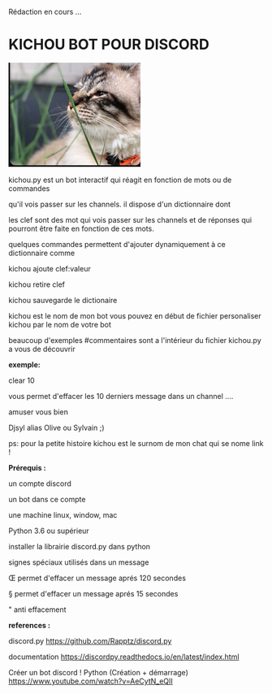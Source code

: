 Rédaction en cours ...


<h1>KICHOU BOT  POUR DISCORD</h1>

![GitHub Logo](link.png)

kichou.py est un bot interactif qui réagit en fonction de mots ou de commandes

qu'il vois passer sur les channels. il dispose d'un dictionnaire dont

les clef sont des mot qui vois passer sur les channels et de réponses qui pourront être faite en fonction de ces mots.

quelques commandes permettent d'ajouter dynamiquement à ce dictionnaire comme

kichou ajoute clef:valeur

kichou retire clef

kichou sauvegarde le dictionaire


kichou est le nom de mon bot vous pouvez en début de fichier personaliser kichou par le nom de votre bot

beaucoup d'exemples #commentaires sont a l'intérieur du fichier kichou.py a vous de découvrir

**exemple:**

clear 10

vous permet d'effacer les 10 derniers message dans un channel ....

amuser vous bien

Djsyl alias Olive ou Sylvain ;)

ps: pour la petite histoire kichou est le surnom de mon chat qui se nome link !



**Prérequis :**

un compte discord

un bot dans ce compte

une machine linux, window, mac

Python 3.6 ou supérieur

installer la librairie discord.py dans python

signes spéciaux utilisés dans un message

Œ permet d'effacer un message aprés 120 secondes

§ permet d'effacer un message aprés 15 secondes

" anti effacement



**references :**

discord.py https://github.com/Rapptz/discord.py

documentation https://discordpy.readthedocs.io/en/latest/index.html

Créer un bot discord ! Python (Création + démarrage)  https://www.youtube.com/watch?v=AeCytN_eQII


